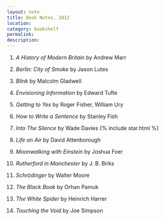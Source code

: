 ```yaml
---
layout: note
title: Book Notes, 2012
location:
category: bookshelf
permalink:
description:
---
```


1. _A History of Modern Britain_ by Andrew Marr

2. _Berlin: City of Smoke_ by Jason Lutes

3. _Blink_ by Malcolm Gladwell

4. _Envisioning Information_ by Edward Tufte

5. _Getting to Yes_ by Roger Fisher, William Ury

6. _How to Write a Sentence_ by Stanley Fish

7. _Into The Silence_ by Wade Davies {% include star.html %}

8. _Life on Air_ by David Attenborough

9. _Moonwalking with Einstein_ by Joshua Foer

10. _Rutherford in Manchester_ by J. B. Birks

11. _Schrödinger_ by Walter Moore

12. _The Black Book_ by Orhan Pamuk

13. _The White Spider_ by Heinrich Harrer

14. _Touching the Void_ by Joe Simpson
